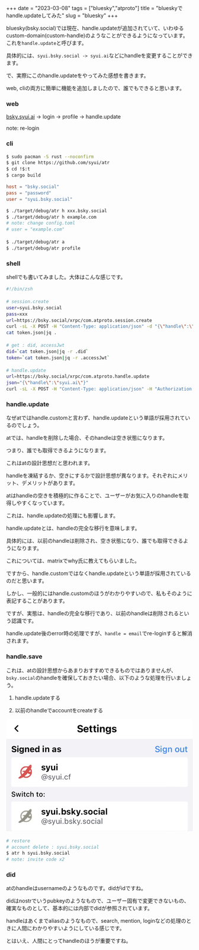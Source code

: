 +++
date = "2023-03-08"
tags = ["bluesky","atproto"]
title = "blueskyでhandle.updateしてみた"
slug = "bluesky"
+++

bluesky(bsky.social)では現在、handle.updateが追加されていて、いわゆるcustom-domain(custom-handle)のようなことができるようになっています。これを`handle.update`と呼びます。

具体的には、`syui.bsky.social -> syui.ai`などにhandleを変更することができます。

で、実際にこのhandle.updateをやってみた感想を書きます。

web, cliの両方に簡単に機能を追加しましたので、誰でもできると思います。

### web

[bsky.syui.ai](https://bsky.syui.ai/login) -> login -> profile -> handle.update

note: re-login

### cli

```sh
$ sudo pacman -S rust --noconfirm
$ git clone https://github.com/syui/atr
$ cd !$:t
$ cargo build
```

```toml:~/.config/atr/config.toml
host = "bsky.social"
pass = "password"
user = "syui.bsky.social"
```

```sh
$ ./target/debug/atr h xxx.bsky.social
$ ./target/debug/atr h example.com
# note: change config.toml
# user = "example.com"

$ ./target/debug/atr a
$ ./target/debug/atr profile
```

### shell

shellでも書いてみました。大体はこんな感じです。

```sh
#!/bin/zsh

# session.create
user=syui.bsky.social
pass=xxx
url=https://bsky.social/xrpc/com.atproto.session.create
curl -sL -X POST -H "Content-Type: application/json" -d "{\"handle\":\"$user\",\"password\":\"$pass\"}" $url >! token.json
cat token.json|jq .

# get : did, accessJwt
did=`cat token.json|jq -r .did`
token=`cat token.json|jq -r .accessJwt`

# handle.update
url=https://bsky.social/xrpc/com.atproto.handle.update
json="{\"handle\":\"syui.ai\"}"
curl -sL -X POST -H "Content-Type: application/json" -H "Authorization: Bearer $token" -d "$json" $url
```

### handle.update

なぜatではhandle.customと言わず、handle.updateという単語が採用されているのでしょう。

atでは、handleを削除した場合、そのhandleは空き状態になります。

つまり、誰でも取得できるようになります。

これはatの設計思想だと思われます。

handleを凍結するか、空きにするかで設計思想が異なります。それぞれにメリット、デメリットがあります。

atはhandleの空きを積極的に作ることで、ユーザーがお気に入りのhandleを取得しやすくなっています。

これは、handle.updateの処理にも影響します。

handle.updateとは、handleの完全な移行を意味します。

具体的には、以前のhandleは削除され、空き状態になり、誰でも取得できるようになります。

これについては、matrixでwhy氏に教えてもらいました。

ですから、handle.customではなくhandle.updateという単語が採用されているのだと思います。

しかし、一般的にはhandle.customのほうがわかりやすいので、私もそのように表記することがあります。

ですが、実態は、handleの完全な移行であり、以前のhandleは削除されるという認識です。

handle.update後のerror時の処理ですが、`handle = email`でre-loginすると解消されます。

### handle.save

これは、atの設計思想からあまりおすすめできるものではありませんが、`bsky.social`のhandleを確保しておきたい場合、以下のような処理を行いましょう。

1. handle.updateする

2. 以前のhandleでaccountをcreateする

![](https://raw.githubusercontent.com/syui/img/master/other/bluesky_20230307_0001.jpg)

```sh
# restore
# account delete : syui.bsky.social
$ atr h syui.bsky.social
# note: invite code x2
```

### did

atのhandleはusernameのようなものです。didがidですね。

didはnostrでいうpubkeyのようなもので、ユーザー固有で変更できないもの、確実なものとして、基本的には内部でdidが参照されています。

handleはあくまでaliasのようなもので、search, mention, loginなどの処理のときに人間にわかりやすいようにしている感じです。

とはいえ、人間にとってhandleのほうが重要ですね。

